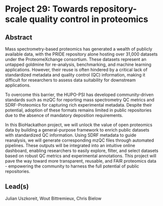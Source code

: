 # Project 29: Towards repository-scale quality control in proteomics


## Abstract

Mass spectrometry-based proteomics has generated a wealth of publicly available data, with the PRIDE repository alone hosting over 31,000 datasets under the ProteomeXchange consortium. These datasets represent an untapped goldmine for re-analysis, benchmarking, and machine learning applications. However, their reuse is often hindered by a critical lack of standardized metadata and quality control (QC) information, making it difficult for researchers to assess data suitability for downstream applications.

To overcome this barrier, the HUPO-PSI has developed community-driven standards such as mzQC for reporting mass spectrometry QC metrics and SDRF-Proteomics for capturing rich experimental metadata. Despite their potential, adoption of these formats remains limited in public repositories due to the absence of mandatory deposition requirements.

In this BioHackathon project, we will unlock the value of open proteomics data by building a general-purpose framework to enrich public datasets with standardized QC information. Using SDRF metadata to guide reanalysis, we will generate corresponding mzQC files through automated pipelines. These outputs will be integrated into an intuitive online dashboard, enabling researchers to easily explore, filter, and select datasets based on robust QC metrics and experimental annotations. This project will pave the way toward more transparent, reusable, and FAIR proteomics data - empowering the community to harness the full potential of public repositories.

## Lead(s)

Julian Uszkoreit, Wout Bittremieux, Chris Bielow
